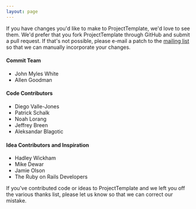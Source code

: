 ```yaml
---
layout: page
---
```

If you have changes you'd like to make to ProjectTemplate, we'd love to see them. We'd prefer that you fork ProjectTemplate through GitHub and submit a pull request. If that's not possible, please e-mail a patch to the [mailing list](./mailing_list.html) so that we can manually incorporate your changes.

#### Commit Team

* John Myles White
* Allen Goodman

#### Code Contributors

* Diego Valle-Jones
* Patrick Schalk
* Noah Lorang
* Jeffrey Breen
* Aleksandar Blagotic

#### Idea Contributors and Inspiration

* Hadley Wickham
* Mike Dewar
* Jamie Olson
* The Ruby on Rails Developers

If you've contributed code or ideas to ProjectTemplate and we left you off the various thanks list, please let us know so that we can correct our mistake.
